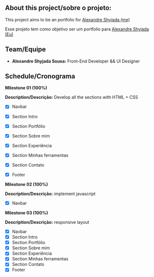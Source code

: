 ## About this project/sobre o projeto:

This project aims to be an portfolio for [Alexandre Shyjada (me)](https://www.linkedin.com/in/alexshyjada/)

Esse projeto tem como objetivo ser um portfolio para [Alexandre Shyjada (Eu)](https://www.linkedin.com/in/alexshyjada/)

## Team/Equipe
- **Alexandre Shyjada Sousa:** Front-End Developer && UI Designer

## Schedule/Cronograma

**Milestone 01 (100%)**

**Description/Descrição:** Develop all the sections with HTML + CSS

- [x] Navbar
- [x] Section Intro
- [x] Section Portfólio
- [x] Section Sobre mim
- [x] Section Experiência
- [x] Section Minhas ferramentas
- [x] Section Contato
- [x] Footer


**Milestone 02 (100%)**

**Description/Descrição:** implement javascript

- [x] Navbar

**Milestone 03 (100%)**

**Description/Descrição:** responsive layout

- [x] Navbar
- [x] Section Intro
- [x] Section Portfólio
- [x] Section Sobre mim
- [x] Section Experiência
- [x] Section Minhas ferramentas
- [x] Section Contato
- [x] Footer